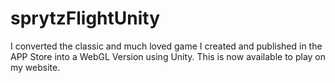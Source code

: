 # sprytzFlightUnity
I converted the classic and much loved game I created and published in the APP Store into a WebGL Version using Unity. This is now available to play on my website.
